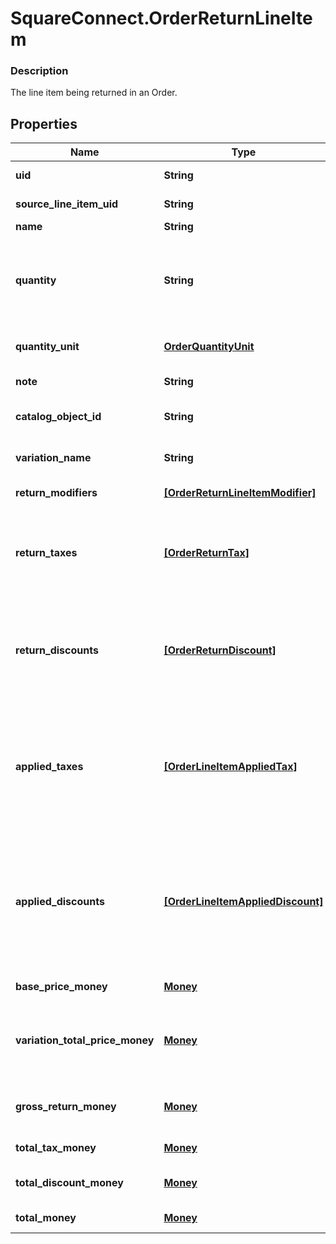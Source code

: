 # SquareConnect.OrderReturnLineItem

### Description

The line item being returned in an Order.

## Properties
Name | Type | Description | Notes
------------ | ------------- | ------------- | -------------
**uid** | **String** | Unique identifier for this return line item entry. | [optional] 
**source_line_item_uid** | **String** | &#x60;uid&#x60; of the LineItem in the original sale Order. | [optional] 
**name** | **String** | The name of the line item. | [optional] 
**quantity** | **String** | The quantity returned, formatted as a decimal number. For example: &#x60;\&quot;3\&quot;&#x60;.  Line items with a &#x60;quantity_unit&#x60; can have non-integer quantities. For example: &#x60;\&quot;1.70000\&quot;&#x60;. | 
**quantity_unit** | [**OrderQuantityUnit**](OrderQuantityUnit.md) | The unit and precision that this return line item&#39;s quantity is measured in. | [optional] 
**note** | **String** | The note of the returned line item. | [optional] 
**catalog_object_id** | **String** | The &#x60;CatalogItemVariation&#x60; id applied to this returned line item. | [optional] 
**variation_name** | **String** | The name of the variation applied to this returned line item. | [optional] 
**return_modifiers** | [**[OrderReturnLineItemModifier]**](OrderReturnLineItemModifier.md) | The &#x60;CatalogModifier&#x60;s applied to this line item. | [optional] 
**return_taxes** | [**[OrderReturnTax]**](OrderReturnTax.md) | A list of taxes applied to this line item. On read or retrieve, this list includes both item-level taxes and any return-level taxes apportioned to this item.  This field has been deprecated in favour of &#x60;applied_taxes&#x60;. | [optional] 
**return_discounts** | [**[OrderReturnDiscount]**](OrderReturnDiscount.md) | A list of discounts applied to this line item. On read or retrieve, this list includes both item-level discounts and any return-level discounts apportioned to this item.  This field has been deprecated in favour of &#x60;applied_discounts&#x60;. | [optional] 
**applied_taxes** | [**[OrderLineItemAppliedTax]**](OrderLineItemAppliedTax.md) | The list of references to &#x60;OrderReturnTax&#x60; entities applied to the returned line item. Each &#x60;OrderLineItemAppliedTax&#x60; has a &#x60;tax_uid&#x60; that references the &#x60;uid&#x60; of a top-level &#x60;OrderReturnTax&#x60; applied to the returned line item. On reads, the amount applied is populated. | [optional] 
**applied_discounts** | [**[OrderLineItemAppliedDiscount]**](OrderLineItemAppliedDiscount.md) | The list of references to &#x60;OrderReturnDiscount&#x60; entities applied to the returned line item. Each &#x60;OrderLineItemAppliedDiscount&#x60; has a &#x60;discount_uid&#x60; that references the &#x60;uid&#x60; of a top-level &#x60;OrderReturnDiscount&#x60; applied to the returned line item. On reads, the amount applied is populated. | [optional] 
**base_price_money** | [**Money**](Money.md) | The base price for a single unit of the line item. | [optional] 
**variation_total_price_money** | [**Money**](Money.md) | The total price of all item variations returned in this line item. Calculated as &#x60;base_price_money&#x60; multiplied by &#x60;quantity&#x60;. Does not include modifiers. | [optional] 
**gross_return_money** | [**Money**](Money.md) | The gross return amount of money calculated as (item base price + modifiers price) * quantity. | [optional] 
**total_tax_money** | [**Money**](Money.md) | The total tax amount of money to return for the line item. | [optional] 
**total_discount_money** | [**Money**](Money.md) | The total discount amount of money to return for the line item. | [optional] 
**total_money** | [**Money**](Money.md) | The total amount of money to return for this line item. | [optional] 


